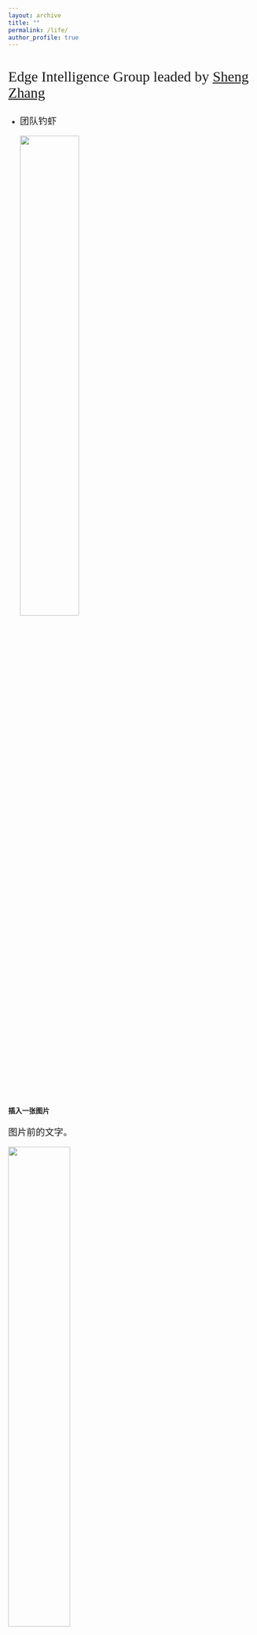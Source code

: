 ```yaml
---
layout: archive
title: ""
permalink: /life/
author_profile: true
---
```


<style>
h1 { font: 26pt Microsoft YaHei !important; }
h2 { font: 22pt Microsoft YaHei !important; }
h3 { font: 16pt Microsoft YaHei !important; }
p { font: 14pt kai !important; }
</style>
## Edge Intelligence Group leaded by [Sheng Zhang](https://cs.nju.edu.cn/58/1e/c2639a153630/page.htm) 

* 团队钓虾

  <p><img src="http://nju-cn.github.io/imgage_group/diaoxia.jpg" referrerpolicy="no-referrer" width="50%"></p>

  







<h4>插入一张图片</h4>
<p>图片前的文字。</p>
<p><img src="http://nju-cn.github.io/imgage_group/diaoxia.jpg" referrerpolicy="no-referrer" width="50%"></p>
<p>图片后的文字。</p>




